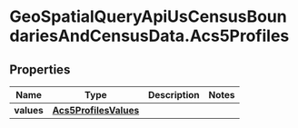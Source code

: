 # GeoSpatialQueryApiUsCensusBoundariesAndCensusData.Acs5Profiles

## Properties

Name | Type | Description | Notes
------------ | ------------- | ------------- | -------------
**values** | [**Acs5ProfilesValues**](Acs5ProfilesValues.md) |  | 



